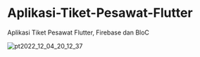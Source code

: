 # Aplikasi-Tiket-Pesawat-Flutter
Aplikasi Tiket Pesawat Flutter, Firebase dan BloC

![pt2022_12_04_20_12_37](https://user-images.githubusercontent.com/105861803/205492755-75967665-a75c-40fc-ac78-92cf2d5ea8ac.jpg)
